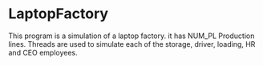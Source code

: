 # LaptopFactory
This program is a simulation of a laptop factory. it has NUM_PL Production lines. Threads are used to simulate each of the storage, driver, loading, HR and CEO employees.
